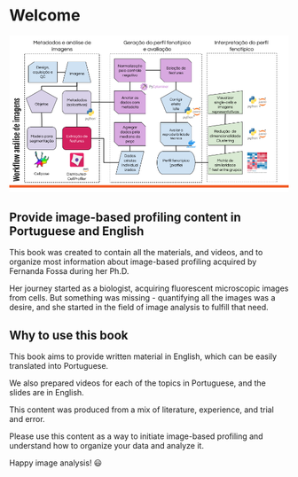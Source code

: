 # Welcome

![alt text](images/workflow.png)

## Provide image-based profiling content in Portuguese and English

This book was created to contain all the materials, and videos, and to organize most information about image-based profiling acquired by Fernanda Fossa during her Ph.D. 

Her journey started as a biologist, acquiring fluorescent microscopic images from cells. But something was missing - quantifying all the images was a desire, and she started in the field of image analysis to fulfill that need. 

## Why to use this book

This book aims to provide written material in English, which can be easily translated into Portuguese.

We also prepared videos for each of the topics in Portuguese, and the slides are in English.

This content was produced from a mix of literature, experience, and trial and error.

Please use this content as a way to initiate image-based profiling and understand how to organize your data and analyze it. 

Happy image analysis! 😃